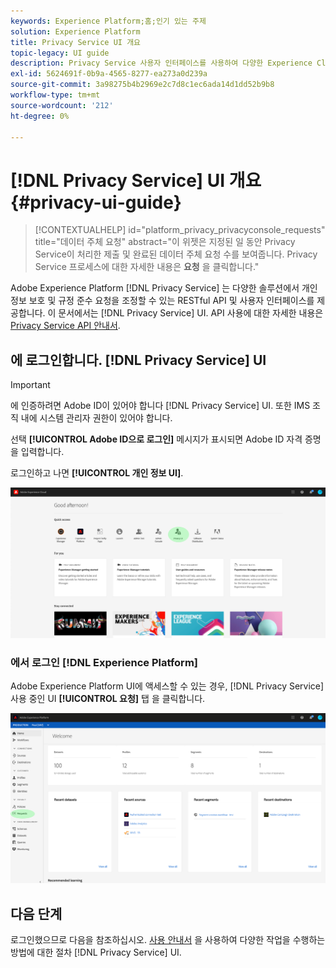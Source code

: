 ```yaml
---
keywords: Experience Platform;홈;인기 있는 주제
solution: Experience Platform
title: Privacy Service UI 개요
topic-legacy: UI guide
description: Privacy Service 사용자 인터페이스를 사용하여 다양한 Experience Cloud 애플리케이션에서 개인 정보 요청을 조정하고 모니터링합니다.
exl-id: 5624691f-0b9a-4565-8277-ea273a0d239a
source-git-commit: 3a98275b4b2969e2c7d8c1ec6ada14d1dd52b9b8
workflow-type: tm+mt
source-wordcount: '212'
ht-degree: 0%

---
```


# [!DNL Privacy Service] UI 개요 {#privacy-ui-guide}

>[!CONTEXTUALHELP]
>id="platform_privacy_privacyconsole_requests"
>title="데이터 주체 요청"
>abstract="이 위젯은 지정된 일 동안 Privacy Service이 처리한 제출 및 완료된 데이터 주체 요청 수를 보여줍니다. Privacy Service 프로세스에 대한 자세한 내용은 **요청** 을 클릭합니다."

Adobe Experience Platform [!DNL Privacy Service] 는 다양한 솔루션에서 개인 정보 보호 및 규정 준수 요청을 조정할 수 있는 RESTful API 및 사용자 인터페이스를 제공합니다. 이 문서에서는 [!DNL Privacy Service] UI. API 사용에 대한 자세한 내용은 [Privacy Service API 안내서](../api/overview.md).

## 에 로그인합니다. [!DNL Privacy Service] UI

>[!IMPORTANT]
>
>에 인증하려면 Adobe ID이 있어야 합니다 [!DNL Privacy Service] UI. 또한 IMS 조직 내에 시스템 관리자 권한이 있어야 합니다.

선택 **[!UICONTROL Adobe ID으로 로그인]** 메시지가 표시되면 Adobe ID 자격 증명을 입력합니다.

로그인하고 나면 **[!UICONTROL 개인 정보 UI]**.

![](../images/ui-overview/quick-access.png)

### 에서 로그인 [!DNL Experience Platform]

Adobe Experience Platform UI에 액세스할 수 있는 경우, [!DNL Privacy Service] 사용 중인 UI **[!UICONTROL 요청]** 탭 을 클릭합니다.

![](../images/ui-overview/platform.png)

## 다음 단계

로그인했으므로 다음을 참조하십시오. [사용 안내서](user-guide.md) 을 사용하여 다양한 작업을 수행하는 방법에 대한 절차 [!DNL Privacy Service] UI.
